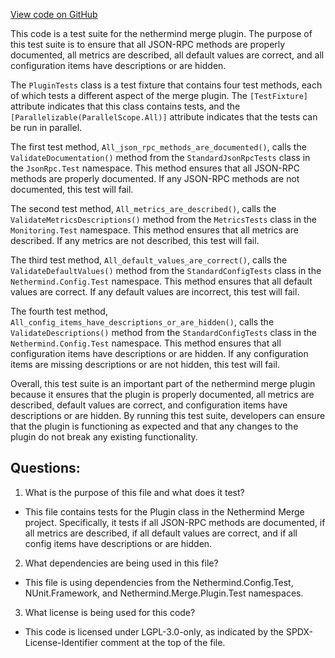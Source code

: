 [View code on GitHub](https://github.com/nethermindeth/nethermind/Nethermind.Merge.Plugin.Test/PluginTests.cs)

This code is a test suite for the nethermind merge plugin. The purpose of this test suite is to ensure that all JSON-RPC methods are properly documented, all metrics are described, all default values are correct, and all configuration items have descriptions or are hidden. 

The `PluginTests` class is a test fixture that contains four test methods, each of which tests a different aspect of the merge plugin. The `[TestFixture]` attribute indicates that this class contains tests, and the `[Parallelizable(ParallelScope.All)]` attribute indicates that the tests can be run in parallel. 

The first test method, `All_json_rpc_methods_are_documented()`, calls the `ValidateDocumentation()` method from the `StandardJsonRpcTests` class in the `JsonRpc.Test` namespace. This method ensures that all JSON-RPC methods are properly documented. If any JSON-RPC methods are not documented, this test will fail. 

The second test method, `All_metrics_are_described()`, calls the `ValidateMetricsDescriptions()` method from the `MetricsTests` class in the `Monitoring.Test` namespace. This method ensures that all metrics are described. If any metrics are not described, this test will fail. 

The third test method, `All_default_values_are_correct()`, calls the `ValidateDefaultValues()` method from the `StandardConfigTests` class in the `Nethermind.Config.Test` namespace. This method ensures that all default values are correct. If any default values are incorrect, this test will fail. 

The fourth test method, `All_config_items_have_descriptions_or_are_hidden()`, calls the `ValidateDescriptions()` method from the `StandardConfigTests` class in the `Nethermind.Config.Test` namespace. This method ensures that all configuration items have descriptions or are hidden. If any configuration items are missing descriptions or are not hidden, this test will fail. 

Overall, this test suite is an important part of the nethermind merge plugin because it ensures that the plugin is properly documented, all metrics are described, default values are correct, and configuration items have descriptions or are hidden. By running this test suite, developers can ensure that the plugin is functioning as expected and that any changes to the plugin do not break any existing functionality.
## Questions: 
 1. What is the purpose of this file and what does it test?
- This file contains tests for the Plugin class in the Nethermind Merge project. Specifically, it tests if all JSON-RPC methods are documented, if all metrics are described, if all default values are correct, and if all config items have descriptions or are hidden.

2. What dependencies are being used in this file?
- This file is using dependencies from the Nethermind.Config.Test, NUnit.Framework, and Nethermind.Merge.Plugin.Test namespaces.

3. What license is being used for this code?
- This code is licensed under LGPL-3.0-only, as indicated by the SPDX-License-Identifier comment at the top of the file.